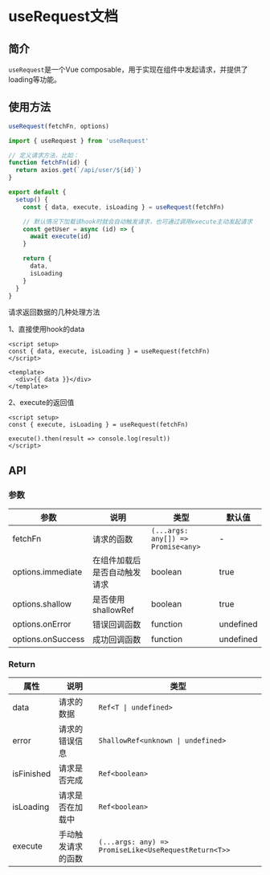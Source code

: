 # useRequest文档

## 简介
`useRequest`是一个Vue composable，用于实现在组件中发起请求，并提供了loading等功能。

## 使用方法
``` ts
useRequest(fetchFn, options)
```

```javascript
import { useRequest } from 'useRequest'

// 定义请求方法，比如：
function fetchFn(id) {
  return axios.get(`/api/user/${id}`)
}

export default {
  setup() {
    const { data, execute, isLoading } = useRequest(fetchFn)

    // 默认情况下加载该hook时就会自动触发请求，也可通过调用execute主动发起请求
    const getUser = async (id) => {
      await execute(id)
    }

    return {
      data,
      isLoading
    }
  }
}
```

请求返回数据的几种处理方法

1、直接使用hook的data
```vue
<script setup>
const { data, execute, isLoading } = useRequest(fetchFn)
</script>

<template>
  <div>{{ data }}</div>
</template>
```

2、execute的返回值
```vue
<script setup>
const { execute, isLoading } = useRequest(fetchFn)

execute().then(result => console.log(result))
</script>
```
## API
### 参数
| 参数              | 说明                         | 类型                               | 默认值    |
| ----------------- | ---------------------------- | ---------------------------------- | --------- |
| fetchFn           | 请求的函数                   | `(...args: any[]) => Promise<any>` | -         |
| options.immediate | 在组件加载后是否自动触发请求 | boolean                            | true      |
| options.shallow   | 是否使用shallowRef           | boolean                            | true      |
| options.onError   | 错误回调函数                 | function                           | undefined |
| options.onSuccess | 成功回调函数                 | function                           | undefined |

### Return
| 属性       | 说明               | 类型                                                 |
| ---------- | ------------------ | ---------------------------------------------------- |
| data       | 请求的数据         | `Ref<T \| undefined>`                                |
| error      | 请求的错误信息     | `ShallowRef<unknown \| undefined>`                   |
| isFinished | 请求是否完成       | `Ref<boolean>`                                       |
| isLoading  | 请求是否在加载中   | `Ref<boolean>`                                       |
| execute    | 手动触发请求的函数 | `(...args: any) => PromiseLike<UseRequestReturn<T>>` |
